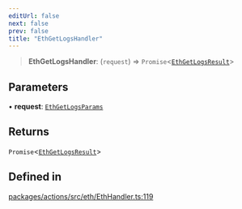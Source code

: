 ```yaml
---
editUrl: false
next: false
prev: false
title: "EthGetLogsHandler"
---
```


> **EthGetLogsHandler**: (`request`) => `Promise`\<[`EthGetLogsResult`](/reference/tevm/actions/type-aliases/ethgetlogsresult/)\>

## Parameters

• **request**: [`EthGetLogsParams`](/reference/tevm/actions/type-aliases/ethgetlogsparams/)

## Returns

`Promise`\<[`EthGetLogsResult`](/reference/tevm/actions/type-aliases/ethgetlogsresult/)\>

## Defined in

[packages/actions/src/eth/EthHandler.ts:119](https://github.com/evmts/tevm-monorepo/blob/main/packages/actions/src/eth/EthHandler.ts#L119)

